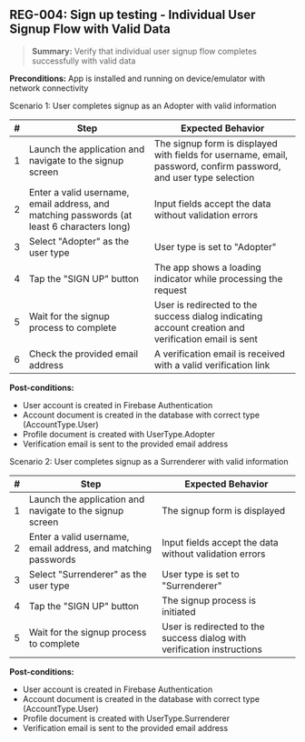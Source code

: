 ## **REG-004:** Sign up testing - Individual User Signup Flow with Valid Data  

> **Summary:** Verify that individual user signup flow completes successfully with valid data  <br>

**Preconditions:** App is installed and running on device/emulator with network connectivity

Scenario 1: User completes signup as an Adopter with valid information

 | \# | Step | Expected Behavior | 
 |----|------|-------------------| 
 |  1 | Launch the application and navigate to the signup screen | The signup form is displayed with fields for username, email, password, confirm password, and user type selection | 
 |  2 | Enter a valid username, email address, and matching passwords (at least 6 characters long) | Input fields accept the data without validation errors | 
 |  3 | Select "Adopter" as the user type | User type is set to "Adopter" | 
 |  4 | Tap the "SIGN UP" button | The app shows a loading indicator while processing the request |
 |  5 | Wait for the signup process to complete | User is redirected to the success dialog indicating account creation and verification email is sent |
 |  6 | Check the provided email address | A verification email is received with a valid verification link |

**Post-conditions:**  

 - User account is created in Firebase Authentication
 - Account document is created in the database with correct type (AccountType.User)
 - Profile document is created with UserType.Adopter
 - Verification email is sent to the provided email address

Scenario 2: User completes signup as a Surrenderer with valid information

 | \# | Step | Expected Behavior | 
 |----|------|-------------------| 
 |  1 | Launch the application and navigate to the signup screen | The signup form is displayed | 
 |  2 | Enter a valid username, email address, and matching passwords | Input fields accept the data without validation errors | 
 |  3 | Select "Surrenderer" as the user type | User type is set to "Surrenderer" | 
 |  4 | Tap the "SIGN UP" button | The signup process is initiated |
 |  5 | Wait for the signup process to complete | User is redirected to the success dialog with verification instructions |

**Post-conditions:**  

 - User account is created in Firebase Authentication
 - Account document is created in the database with correct type (AccountType.User)
 - Profile document is created with UserType.Surrenderer
 - Verification email is sent to the provided email address